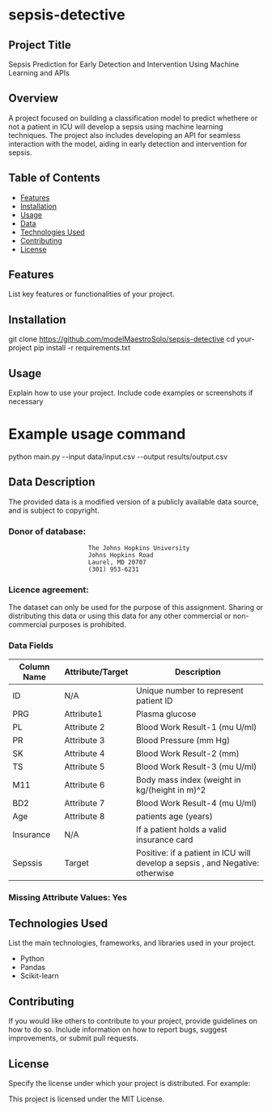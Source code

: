 # sepsis-detective 

## Project Title
Sepsis Prediction for Early Detection and Intervention Using Machine Learning and APIs

## Overview
A project focused on building a classification model to predict whethere or not a patient in ICU will develop a sepsis using machine learning techniques. The project also includes developing an API for seamless interaction with the model, aiding in early detection and intervention for sepsis.

## Table of Contents

- [Features](#features)
- [Installation](#installation)
- [Usage](#usage)
- [Data](#data)
- [Technologies Used](#technologies-used)
- [Contributing](#contributing)
- [License](#license)

## Features

List key features or functionalities of your project.

## Installation

git clone https://github.com/modelMaestroSolo/sepsis-detective
cd your-project
pip install -r requirements.txt

## Usage
Explain how to use your project. Include code examples or screenshots if necessary

# Example usage command
python main.py --input data/input.csv --output results/output.csv

## Data Description
The provided data is a modified version of a publicly available data source, and is subject to copyright.

### Donor of database: 
                          The Johns Hopkins University
                          Johns Hopkins Road
                          Laurel, MD 20707
                          (301) 953-6231

### Licence agreement: 

The dataset can only be used for the purpose of this assignment. Sharing or distributing this data or using this data for any other commercial or non-commercial purposes is prohibited.


### Data Fields

| Column   Name                | Attribute/Target | Description                                                                                                                                                                                                  |
|------------------------------|------------------|--------------------------------------------------------------------------------------------------------------------------------------------------------------------------------------------------------------|
| ID                           | N/A              | Unique number to represent patient ID                                                                                                                                                                        |
| PRG           | Attribute1       |  Plasma glucose|
| PL               | Attribute 2     |   Blood Work Result-1 (mu U/ml)                                                                                                                                                |
| PR              | Attribute 3      | Blood Pressure (mm Hg)|
| SK              | Attribute 4      | Blood Work Result-2 (mm)|
| TS             | Attribute 5      |     Blood Work Result-3 (mu U/ml)|                                                                                  
| M11     | Attribute 6    |  Body mass index (weight in kg/(height in m)^2|
| BD2             | Attribute 7     |   Blood Work Result-4 (mu U/ml)|
| Age              | Attribute 8      |    patients age  (years)|
| Insurance | N/A     | If a patient holds a valid insurance card|
| Sepssis                 | Target           | Positive: if a patient in ICU will develop a sepsis , and Negative: otherwise |

### Missing Attribute Values: Yes

## Technologies Used
List the main technologies, frameworks, and libraries used in your project.
- Python
- Pandas
- Scikit-learn

## Contributing
If you would like others to contribute to your project, provide guidelines on how to do so. Include information on how to report bugs, suggest improvements, or submit pull requests.

## License
Specify the license under which your project is distributed. For example:

This project is licensed under the MIT License.





